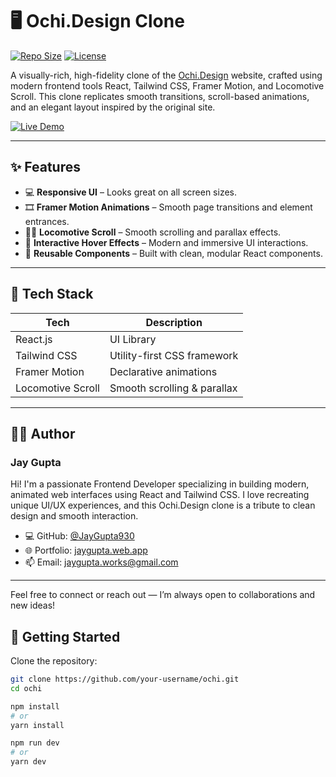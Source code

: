 # 🖥️ Ochi.Design Clone

[![Repo Size](https://img.shields.io/github/repo-size/JayGupta930/ochi)](https://github.com/JayGupta930/ochi)
[![License](https://img.shields.io/badge/license-MIT-blue.svg)](LICENSE)

A visually-rich, high-fidelity clone of the [Ochi.Design](https://ochi.design/) website, crafted using modern frontend tools React, Tailwind CSS, Framer Motion, and Locomotive Scroll. This clone replicates smooth transitions, scroll-based animations, and an elegant layout inspired by the original site.

[![Live Demo](https://img.shields.io/badge/🌐-Live%20Demo-1e90ff?style=for-the-badge&labelColor=black)](https://designochi.web.app/)


---

## ✨ Features

- 💻 **Responsive UI** – Looks great on all screen sizes.
- 🎞 **Framer Motion Animations** – Smooth page transitions and element entrances.
- 🚴‍♂️ **Locomotive Scroll** – Smooth scrolling and parallax effects.
- 🎯 **Interactive Hover Effects** – Modern and immersive UI interactions.
- 🧩 **Reusable Components** – Built with clean, modular React components.

---

## 🔧 Tech Stack

| Tech             | Description                     |
|------------------|---------------------------------|
| React.js         | UI Library                      |
| Tailwind CSS     | Utility-first CSS framework     |
| Framer Motion    | Declarative animations          |
| Locomotive Scroll| Smooth scrolling & parallax     |

---

## 🙋‍♂️ Author

### Jay Gupta

Hi! I'm a passionate Frontend Developer specializing in building modern, animated web interfaces using React and Tailwind CSS. I love recreating unique UI/UX experiences, and this Ochi.Design clone is a tribute to clean design and smooth interaction.

- 💻 GitHub: [@JayGupta930](https://github.com/JayGupta930)
- 🌐 Portfolio: [jaygupta.web.app](https://jaygupta.web.app)
- 📫 Email: [jaygupta.works@gmail.com](mailto:jaygupta.works@gmail.com)

---

Feel free to connect or reach out — I’m always open to collaborations and new ideas!


## 🚀 Getting Started

Clone the repository:

```bash
git clone https://github.com/your-username/ochi.git
cd ochi

npm install
# or
yarn install

npm run dev
# or
yarn dev
